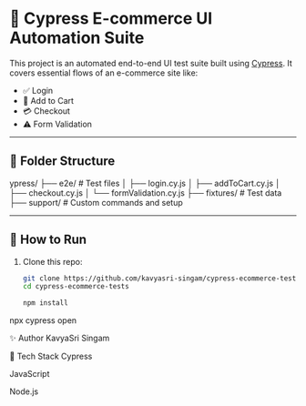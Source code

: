 # 🧪 Cypress E-commerce UI Automation Suite

This project is an automated end-to-end UI test suite built using [Cypress](https://www.cypress.io/). It covers essential flows of an e-commerce site like:

- ✅ Login
- 🛒 Add to Cart
- 💳 Checkout
- ⚠️ Form Validation

---

## 📂 Folder Structure

ypress/
├── e2e/ # Test files
│ ├── login.cy.js
│ ├── addToCart.cy.js
│ ├── checkout.cy.js
│ └── formValidation.cy.js
├── fixtures/ # Test data
├── support/ # Custom commands and setup

---

## 🚀 How to Run

1. Clone this repo:
   ```bash
   git clone https://github.com/kavyasri-singam/cypress-ecommerce-tests.git
   cd cypress-ecommerce-tests
   
   npm install

npx cypress open

✨ Author
KavyaSri Singam

🧰 Tech Stack
Cypress

JavaScript

Node.js